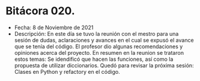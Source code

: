 # Bitácora 020.
- Fecha: 8 de Noviembre de 2021
- Descripción: En este día se tuvo la reunión con el mestro para una sesión de dudas, aclaraciones y avances en el cual se expusó el avance que se tenía del código. El profesor dio algunas recomendaciones y opiniones acerca del proyecto. En resumen en la reunion se trataron estos temas: Se idendificó que hacen las funciones, así como la propuesta de utilizar diccionarios. Quedó para revisar la próxima sesión: Clases en Python y refactory en el código.
